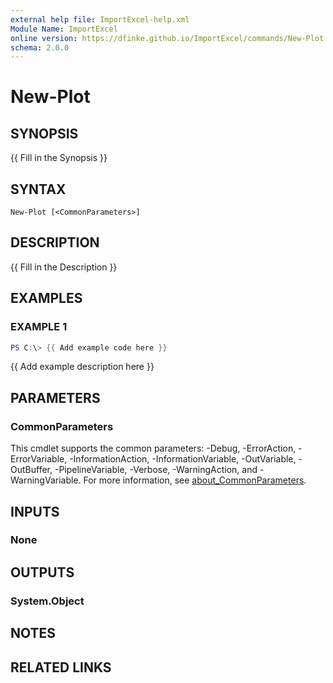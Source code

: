 ```yaml
---
external help file: ImportExcel-help.xml
Module Name: ImportExcel
online version: https://dfinke.github.io/ImportExcel/commands/New-Plot
schema: 2.0.0
---
```


# New-Plot

## SYNOPSIS
{{ Fill in the Synopsis }}

## SYNTAX

```
New-Plot [<CommonParameters>]
```

## DESCRIPTION
{{ Fill in the Description }}

## EXAMPLES

### EXAMPLE 1

```powershell
PS C:\> {{ Add example code here }}
```

{{ Add example description here }}

## PARAMETERS

### CommonParameters
This cmdlet supports the common parameters: -Debug, -ErrorAction, -ErrorVariable, -InformationAction, -InformationVariable, -OutVariable, -OutBuffer, -PipelineVariable, -Verbose, -WarningAction, and -WarningVariable. For more information, see [about_CommonParameters](http://go.microsoft.com/fwlink/?LinkID=113216).

## INPUTS

### None

## OUTPUTS

### System.Object
## NOTES

## RELATED LINKS

